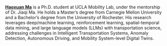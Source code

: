 **[Haoxuan Ma](https://haox1228.github.io/)** is a Ph.D. student at UCLA Mobility Lab, under the mentorship of Dr. Jiaqi Ma. He holds a Master’s degree from Carnegie Mellon University and a Bachelor’s degree from the University of Rochester. His research leverages deep/machine learning, reinforcement learning, spatial-temporal data mining, and large language models (LLMs) with transportation science, addressing challenges in Intelligent Transportation Systems, Anomaly Detection, Autonomous Driving, and Mobility System-level Digital Twins.